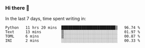 ### Hi there 👋

In the last 7 days, time spent writing in:

<!--START_SECTION:waka-->
```text
Python   11 hrs 20 mins  ████████████████████████▒   96.74 % 
Text     13 mins         ▒░░░░░░░░░░░░░░░░░░░░░░░░   01.97 % 
TOML     6 mins          ▒░░░░░░░░░░░░░░░░░░░░░░░░   00.87 % 
INI      2 mins          ░░░░░░░░░░░░░░░░░░░░░░░░░   00.33 % 
```
<!--END_SECTION:waka-->
<!--
**jimtje/jimtje** is a ✨ _special_ ✨ repository because its `README.md` (this file) appears on your GitHub profile.


Here are some ideas to get you started:

- 🔭 I’m currently working on ...
- 🌱 I’m currently learning ...
- 👯 I’m looking to collaborate on ...
- 🤔 I’m looking for help with ...
- 💬 Ask me about ...
- 📫 How to reach me: ...
- 😄 Pronouns: ...
- ⚡ Fun fact: ...
-->

